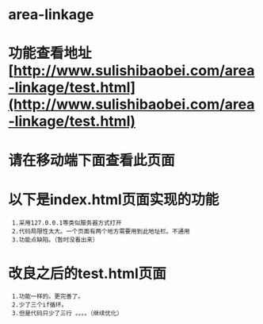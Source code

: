 # area-linkage

# 功能查看地址 [http://www.sulishibaobei.com/area-linkage/test.html](http://www.sulishibaobei.com/area-linkage/test.html) 
# 请在移动端下面查看此页面
# 以下是index.html页面实现的功能
     1.采用127.0.0.1等类似服务器方式打开
     2.代码局限性太大。一个页面有两个地方需要用到此地址栏。不通用
     3.功能点缺陷。（暂时没看出来）
# 改良之后的test.html页面
     1.功能一样的。更完善了。
     2.少了三个if循环。
     3.但是代码只少了三行 。。。。（继续优化）
     
     
  
     
     
